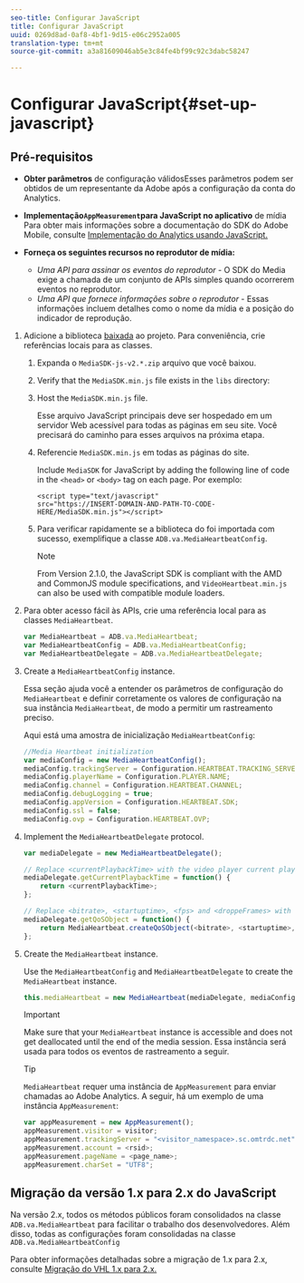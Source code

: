 ```yaml
---
seo-title: Configurar JavaScript
title: Configurar JavaScript
uuid: 0269d8ad-0af8-4bf1-9d15-e06c2952a005
translation-type: tm+mt
source-git-commit: a3a81609046ab5e3c84fe4bf99c92c3dabc58247

---
```



# Configurar JavaScript{#set-up-javascript}

## Pré-requisitos

* **Obter parâmetros** de configuração válidosEsses parâmetros podem ser obtidos de um representante da Adobe após a configuração da conta do Analytics.
* **Implementação`AppMeasurement`para JavaScript no aplicativo** de mídia Para obter mais informações sobre a documentação do SDK do Adobe Mobile, consulte [Implementação do Analytics usando JavaScript.](https://marketing.adobe.com/resources/help/en_US/sc/implement/js_implementation.html)

* **Forneça os seguintes recursos no reprodutor de mídia:**

   * *Uma API para assinar os eventos do reprodutor* - O SDK do Media exige a chamada de um conjunto de APIs simples quando ocorrerem eventos no reprodutor.
   * *Uma API que fornece informações sobre o reprodutor* - Essas informações incluem detalhes como o nome da mídia e a posição do indicador de reprodução.

1. Adicione a biblioteca [baixada](/help/sdk-implement/download-sdks.md#download-2x-sdks) ao projeto. Para conveniência, crie referências locais para as classes.

   1. Expanda o `MediaSDK-js-v2.*.zip` arquivo que você baixou.
   1. Verify that the `MediaSDK.min.js` file exists in the `libs` directory:

   1. Host the `MediaSDK.min.js` file.

      Esse arquivo JavaScript principais deve ser hospedado em um servidor Web acessível para todas as páginas em seu site. Você precisará do caminho para esses arquivos na próxima etapa.

   1. Referencie `MediaSDK.min.js` em todas as páginas do site.

      Include `MediaSDK` for JavaScript by adding the following line of code in the `<head>` or `<body>` tag on each page. Por exemplo:

      ```
      <script type="text/javascript" 
      src="https://INSERT-DOMAIN-AND-PATH-TO-CODE-HERE/MediaSDK.min.js"></script>
      ```

   1. Para verificar rapidamente se a biblioteca do foi importada com sucesso, exemplifique a classe `ADB.va.MediaHeartbeatConfig`.

      >[!NOTE]
      >
      >From Version 2.1.0, the JavaScript SDK is compliant with the AMD and CommonJS module specifications, and `VideoHeartbeat.min.js` can also be used with compatible module loaders.

1. Para obter acesso fácil às APIs, crie uma referência local para as classes `MediaHeartbeat`. 

   ```js
   var MediaHeartbeat = ADB.va.MediaHeartbeat; 
   var MediaHeartbeatConfig = ADB.va.MediaHeartbeatConfig; 
   var MediaHeartbeatDelegate = ADB.va.MediaHeartbeatDelegate; 
   ```

1. Create a `MediaHeartbeatConfig` instance.

   Essa seção ajuda você a entender os parâmetros de configuração do `MediaHeartbeat` e definir corretamente os valores de configuração na sua instância `MediaHeartbeat`, de modo a permitir um rastreamento preciso.

   Aqui está uma amostra de inicialização `MediaHeartbeatConfig`:

   ```js
   //Media Heartbeat initialization 
   var mediaConfig = new MediaHeartbeatConfig(); 
   mediaConfig.trackingServer = Configuration.HEARTBEAT.TRACKING_SERVER; 
   mediaConfig.playerName = Configuration.PLAYER.NAME; 
   mediaConfig.channel = Configuration.HEARTBEAT.CHANNEL; 
   mediaConfig.debugLogging = true; 
   mediaConfig.appVersion = Configuration.HEARTBEAT.SDK; 
   mediaConfig.ssl = false; 
   mediaConfig.ovp = Configuration.HEARTBEAT.OVP; 
   ```

1. Implement the `MediaHeartbeatDelegate` protocol.

   ```js
   var mediaDelegate = new MediaHeartbeatDelegate(); 
   
   // Replace <currentPlaybackTime> with the video player current playback time 
   mediaDelegate.getCurrentPlaybackTime = function() { 
       return <currentPlaybackTime>; 
   }; 
   
   // Replace <bitrate>, <startuptime>, <fps> and <droppeFrames> with the current playback QoS values.  
   mediaDelegate.getQoSObject = function() { 
       return MediaHeartbeat.createQoSObject(<bitrate>, <startuptime>, <fps>, <droppedFrames>); 
   };
   ```

1. Create the `MediaHeartbeat` instance.

   Use the `MediaHeartbeatConfig` and `MediaHeartbeatDelegate` to create the `MediaHeartbeat` instance.

   ```js
   this.mediaHeartbeat = new MediaHeartbeat(mediaDelegate, mediaConfig, appMeasurement);
   ```

   >[!IMPORTANT]
   >
   >Make sure that your `MediaHeartbeat` instance is accessible and does not get deallocated until the end of the media session. Essa instância será usada para todos os eventos de rastreamento a seguir.

   >[!TIP]
   >
   >`MediaHeartbeat` requer uma instância de `AppMeasurement` para enviar chamadas ao Adobe Analytics. A seguir, há um exemplo de uma instância `AppMeasurement`:

   ```js
   var appMeasurement = new AppMeasurement(); 
   appMeasurement.visitor = visitor; 
   appMeasurement.trackingServer = "<visitor_namespace>.sc.omtrdc.net"; 
   appMeasurement.account = <rsid>; 
   appMeasurement.pageName = <page_name>; 
   appMeasurement.charSet = "UTF­8";
   ```

## Migração da versão 1.x para 2.x do JavaScript

Na versão 2.x, todos os métodos públicos foram consolidados na classe `ADB.va.MediaHeartbeat` para facilitar o trabalho dos desenvolvedores. Além disso, todas as configurações foram consolidadas na classe `ADB.va.MediaHeartbeatConfig`

Para obter informações detalhadas sobre a migração de 1.x para 2.x, consulte [Migração do VHL 1.x para 2.x.](/help/sdk-implement/va-1x-to-2x/mig-1x-2x-overview.md)
